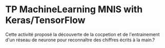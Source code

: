 # TP MachineLearning MNIS with Keras/TensorFlow

Cette activité proposé la découverte de la cocpetion et de l'entrainement d'un réseau de neurone pour reconnaître des chiffres écrits à la main.?

